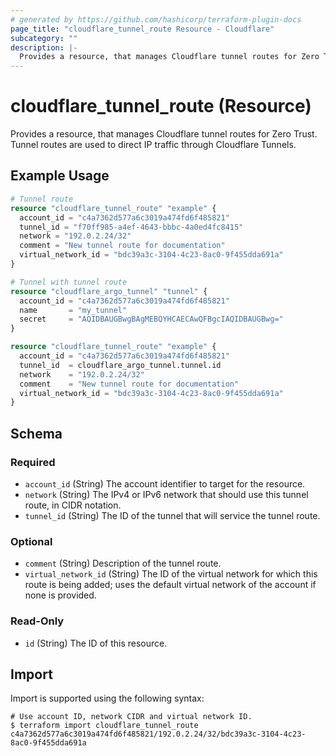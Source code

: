 ```yaml
---
# generated by https://github.com/hashicorp/terraform-plugin-docs
page_title: "cloudflare_tunnel_route Resource - Cloudflare"
subcategory: ""
description: |-
  Provides a resource, that manages Cloudflare tunnel routes for Zero Trust. Tunnel routes are used to direct IP traffic through Cloudflare Tunnels.
---
```


# cloudflare_tunnel_route (Resource)

Provides a resource, that manages Cloudflare tunnel routes for Zero Trust. Tunnel routes are used to direct IP traffic through Cloudflare Tunnels.

## Example Usage

```terraform
# Tunnel route
resource "cloudflare_tunnel_route" "example" {
  account_id = "c4a7362d577a6c3019a474fd6f485821"
  tunnel_id = "f70ff985-a4ef-4643-bbbc-4a0ed4fc8415"
  network = "192.0.2.24/32"
  comment = "New tunnel route for documentation"
  virtual_network_id = "bdc39a3c-3104-4c23-8ac0-9f455dda691a"
}

# Tunnel with tunnel route
resource "cloudflare_argo_tunnel" "tunnel" {
  account_id = "c4a7362d577a6c3019a474fd6f485821"
  name       = "my_tunnel"
  secret     = "AQIDBAUGBwgBAgMEBQYHCAECAwQFBgcIAQIDBAUGBwg="
}

resource "cloudflare_tunnel_route" "example" {
  account_id = "c4a7362d577a6c3019a474fd6f485821"
  tunnel_id  = cloudflare_argo_tunnel.tunnel.id
  network    = "192.0.2.24/32"
  comment    = "New tunnel route for documentation"
  virtual_network_id = "bdc39a3c-3104-4c23-8ac0-9f455dda691a"
}
```

<!-- schema generated by tfplugindocs -->
## Schema

### Required

- `account_id` (String) The account identifier to target for the resource.
- `network` (String) The IPv4 or IPv6 network that should use this tunnel route, in CIDR notation.
- `tunnel_id` (String) The ID of the tunnel that will service the tunnel route.

### Optional

- `comment` (String) Description of the tunnel route.
- `virtual_network_id` (String) The ID of the virtual network for which this route is being added; uses the default virtual network of the account if none is provided.

### Read-Only

- `id` (String) The ID of this resource.

## Import

Import is supported using the following syntax:

```shell
# Use account ID, network CIDR and virtual network ID.
$ terraform import cloudflare_tunnel_route c4a7362d577a6c3019a474fd6f485821/192.0.2.24/32/bdc39a3c-3104-4c23-8ac0-9f455dda691a
```
